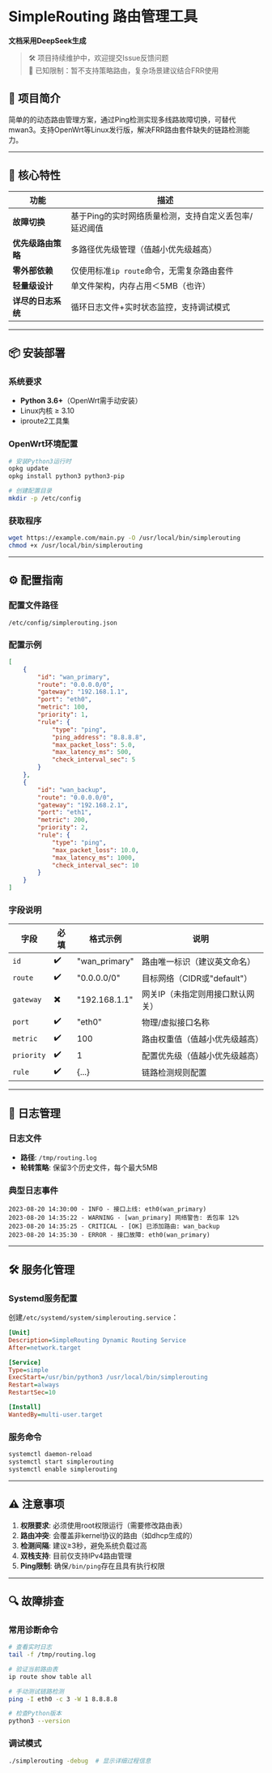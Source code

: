# SimpleRouting 路由管理工具

**文档采用DeepSeek生成**

> 🛠 项目持续维护中，欢迎提交Issue反馈问题  
> 📌 已知限制：暂不支持策略路由，复杂场景建议结合FRR使用

## 🚀 项目简介
简单的的动态路由管理方案，通过Ping检测实现多线路故障切换，可替代mwan3。支持OpenWrt等Linux发行版，解决FRR路由套件缺失的链路检测能力。

---

## 🌟 核心特性
| 功能                      | 描述                                                                 |
|---------------------------|--------------------------------------------------------------------|
| **故障切换**           | 基于Ping的实时网络质量检测，支持自定义丢包率/延迟阈值                   |
| **优先级路由策略**         | 多路径优先级管理（值越小优先级越高）                                    |
| **零外部依赖**             | 仅使用标准`ip route`命令，无需复杂路由套件                              |
| **轻量级设计**             | 单文件架构，内存占用＜5MB（也许）                                             |
| **详尽的日志系统**         | 循环日志文件+实时状态监控，支持调试模式                                 |

---

## 📦 安装部署

### 系统要求
- **Python 3.6+**（OpenWrt需手动安装）
- Linux内核 ≥ 3.10
- iproute2工具集

### OpenWrt环境配置
```bash
# 安装Python3运行时
opkg update
opkg install python3 python3-pip

# 创建配置目录
mkdir -p /etc/config
```

### 获取程序
```bash
wget https://example.com/main.py -O /usr/local/bin/simplerouting
chmod +x /usr/local/bin/simplerouting
```

---

## ⚙️ 配置指南

### 配置文件路径
`/etc/config/simplerouting.json`

### 配置示例
```json
[
    {
        "id": "wan_primary",
        "route": "0.0.0.0/0",
        "gateway": "192.168.1.1",
        "port": "eth0",
        "metric": 100,
        "priority": 1,
        "rule": {
            "type": "ping",
            "ping_address": "8.8.8.8",
            "max_packet_loss": 5.0,
            "max_latency_ms": 500,
            "check_interval_sec": 5
        }
    },
    {
        "id": "wan_backup",
        "route": "0.0.0.0/0",
        "gateway": "192.168.2.1",
        "port": "eth1",
        "metric": 200,
        "priority": 2,
        "rule": {
            "type": "ping",
            "max_packet_loss": 10.0,
            "max_latency_ms": 1000,
            "check_interval_sec": 10
        }
    }
]
```

### 字段说明
| 字段         | 必填 | 格式示例           | 说明                          |
|--------------|------|--------------------|-----------------------------|
| `id`         | ✔️   | "wan_primary"      | 路由唯一标识（建议英文命名）    |
| `route`      | ✔️   | "0.0.0.0/0"        | 目标网络（CIDR或"default"）    |
| `gateway`    | ✖️   | "192.168.1.1"      | 网关IP（未指定则用接口默认网关）|
| `port`       | ✔️   | "eth0"             | 物理/虚拟接口名称              |
| `metric`     | ✔️   | 100                | 路由权重值（值越小优先级越高）  |
| `priority`   | ✔️   | 1                  | 配置优先级（值越小优先级越高）  |
| `rule`       | ✔️   | {...}              | 链路检测规则配置               |

---

## 📜 日志管理

### 日志文件
- **路径**: `/tmp/routing.log`
- **轮转策略**: 保留3个历史文件，每个最大5MB

### 典型日志事件
```log
2023-08-20 14:30:00 - INFO - 接口上线: eth0(wan_primary)
2023-08-20 14:35:22 - WARNING - [wan_primary] 网络警告: 丢包率 12%
2023-08-20 14:35:25 - CRITICAL - [OK] 已添加路由: wan_backup
2023-08-20 14:35:30 - ERROR - 接口故障: eth0(wan_primary)
```

---

## 🛠️ 服务化管理

### Systemd服务配置
创建`/etc/systemd/system/simplerouting.service`：
```ini
[Unit]
Description=SimpleRouting Dynamic Routing Service
After=network.target

[Service]
Type=simple
ExecStart=/usr/bin/python3 /usr/local/bin/simplerouting
Restart=always
RestartSec=10

[Install]
WantedBy=multi-user.target
```

### 服务命令
```bash
systemctl daemon-reload
systemctl start simplerouting
systemctl enable simplerouting
```

---

## ⚠️ 注意事项
1. **权限要求**: 必须使用root权限运行（需要修改路由表）
2. **路由冲突**: 会覆盖非kernel协议的路由（如dhcp生成的）
3. **检测间隔**: 建议≥3秒，避免系统负载过高
4. **双栈支持**: 目前仅支持IPv4路由管理
5. **Ping限制**: 确保`/bin/ping`存在且具有执行权限

---

## 🔍 故障排查

### 常用诊断命令
```bash
# 查看实时日志
tail -f /tmp/routing.log

# 验证当前路由表
ip route show table all

# 手动测试链路检测
ping -I eth0 -c 3 -W 1 8.8.8.8

# 检查Python版本
python3 --version
```

### 调试模式
```bash
./simplerouting -debug  # 显示详细过程信息
```


